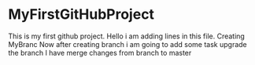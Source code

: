 # MyFirstGitHubProject
This is my first github project.
Hello i am adding lines in this file.
Creating MyBranc
Now after creating branch i am going to add some task
upgrade the branch
I have merge changes from branch to master


